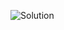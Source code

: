 ![Solution](https://user-images.githubusercontent.com/90183587/141973252-c701d9d9-5242-47cf-9f4d-99082a876692.png)
